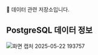 🛜 데이터 관련 저장소입니다.

PostgreSQL 데이터 정보
-----
![화면 캡처 2025-05-22 193757](https://github.com/user-attachments/assets/77ecbd3d-7939-4146-8fda-aaa35ad15dfb)
